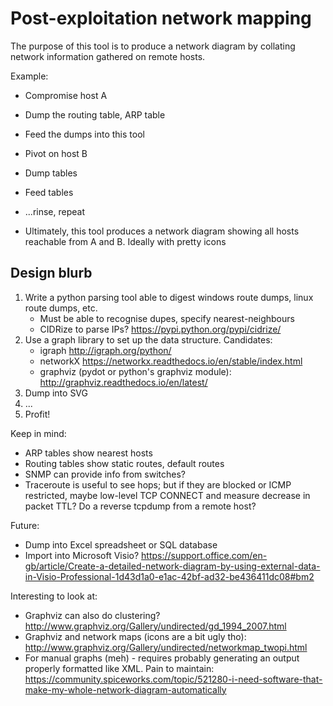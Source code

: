 Post-exploitation network mapping
=================================

The purpose of this tool is to produce a network diagram by collating network information gathered on remote hosts.

Example:

 * Compromise host A
 * Dump the routing table, ARP table
 * Feed the dumps into this tool
 * Pivot on host B
 * Dump tables
 * Feed tables
 * ...rinse, repeat

 * Ultimately, this tool produces a network diagram showing all hosts reachable
   from A and B. Ideally with pretty icons


Design blurb
------------

 1. Write a python parsing tool able to digest windows route dumps, linux route dumps, etc.
    * Must be able to recognise dupes, specify nearest-neighbours
    * CIDRize to parse IPs? https://pypi.python.org/pypi/cidrize/
 2. Use a graph library to set up the data structure. Candidates:
    * igraph http://igraph.org/python/
    * networkX https://networkx.readthedocs.io/en/stable/index.html
    * graphviz (pydot or python's graphviz module): http://graphviz.readthedocs.io/en/latest/
 3. Dump into SVG
 4. ...
 5. Profit!

Keep in mind:

 * ARP tables show nearest hosts
 * Routing tables show static routes, default routes
 * SNMP can provide info from switches?
 * Traceroute is useful to see hops; but if they are blocked or ICMP restricted, maybe low-level TCP CONNECT and measure decrease in packet TTL? Do a reverse tcpdump from a remote host?

Future:

 * Dump into Excel spreadsheet or SQL database
 * Import into Microsoft Visio? https://support.office.com/en-gb/article/Create-a-detailed-network-diagram-by-using-external-data-in-Visio-Professional-1d43d1a0-e1ac-42bf-ad32-be436411dc08#bm2


Interesting to look at:

 * Graphviz can also do clustering? http://www.graphviz.org/Gallery/undirected/gd_1994_2007.html
 * Graphviz and network maps (icons are a bit ugly tho): http://www.graphviz.org/Gallery/undirected/networkmap_twopi.html
 * For manual graphs (meh) - requires probably generating an output properly formatted like XML. Pain to maintain: https://community.spiceworks.com/topic/521280-i-need-software-that-make-my-whole-network-diagram-automatically
